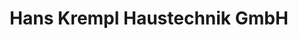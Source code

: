 ---
title: "Hans Krempl Haustechnik GmbH"
url: /koblenz/hans-krempl-haustechnik-gmbh/
shop: Elektronik
---